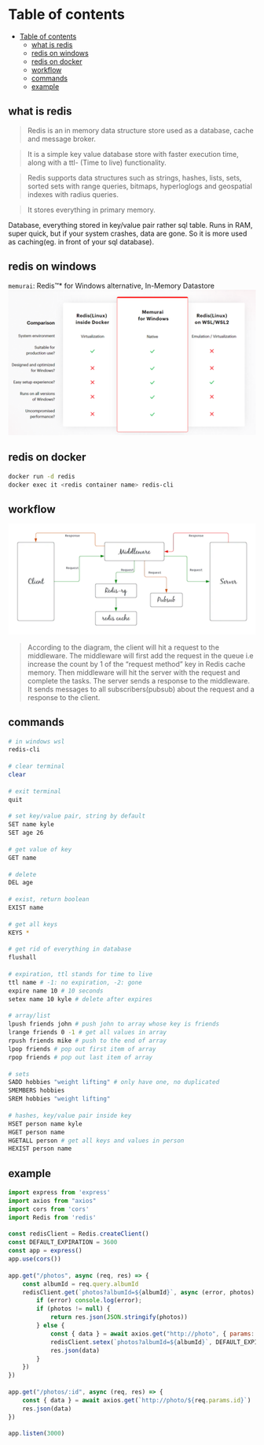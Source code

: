# Table of contents
- [Table of contents](#table-of-contents)
  - [what is redis](#what-is-redis)
  - [redis on windows](#redis-on-windows)
  - [redis on docker](#redis-on-docker)
  - [workflow](#workflow)
  - [commands](#commands)
  - [example](#example)

## what is redis
> Redis is an in memory data structure store used as a database, cache and message broker.

> It is a simple key value database store with faster execution time, along with a ttl- (Time to live) functionality.

> Redis supports data structures such as strings, hashes, lists, sets, sorted sets with range queries, bitmaps, hyperloglogs and geospatial indexes with radius queries.

> It stores everything in primary memory.

Database, everything stored in key/value pair rather sql table.
Runs in RAM, super quick, but if your system crashes, data are gone. So it is more used as caching(eg. in front of your sql database).

## redis on windows
`memurai`: Redis™* for Windows alternative, In-Memory Datastore
![memurai](assets/memurai.png)

## redis on docker
```sh
docker run -d redis
docker exec it <redis container name> redis-cli
```

## workflow
![redis](assets/redis.png)
> According to the diagram, the client will hit a request to the middleware. The middleware will first add the request in the queue i.e increase the count by 1 of the “request method” key in Redis cache memory. Then middleware will hit the server with the request and complete the tasks. The server sends a response to the middleware. It sends messages to all subscribers(pubsub) about the request and a response to the client.

## commands
```sh
# in windows wsl
redis-cli

# clear terminal
clear

# exit terminal
quit

# set key/value pair, string by default
SET name kyle
SET age 26

# get value of key
GET name

# delete 
DEL age

# exist, return boolean
EXIST name

# get all keys
KEYS *

# get rid of everything in database
flushall

# expiration, ttl stands for time to live
ttl name # -1: no expiration, -2: gone
expire name 10 # 10 seconds
setex name 10 kyle # delete after expires

# array/list
lpush friends john # push john to array whose key is friends
lrange friends 0 -1 # get all values in array
rpush friends mike # push to the end of array
lpop friends # pop out first item of array
rpop friends # pop out last item of array

# sets
SADD hobbies "weight lifting" # only have one, no duplicated
SMEMBERS hobbies
SREM hobbies "weight lifting"

# hashes, key/value pair inside key
HSET person name kyle
HGET person name
HGETALL person # get all keys and values in person
HEXIST person name
```

## example
```javascript
import express from 'express'
import axios from "axios"
import cors from 'cors'
import Redis from 'redis'

const redisClient = Redis.createClient()
const DEFAULT_EXPIRATION = 3600
const app = express()
app.use(cors())

app.get("/photos", async (req, res) => {
    const albumId = req.query.albumId
    redisClient.get(`photos?albumId=${albumId}`, async (error, photos) => {
        if (error) console.log(error);
        if (photos != null) {
            return res.json(JSON.stringify(photos))
        } else {
            const { data } = await axios.get("http://photo", { params: { albumId } })
            redisClient.setex(`photos?albumId=${albumId}`, DEFAULT_EXPIRATION, JSON.stringify(data))
            res.json(data)
        }
    })
})

app.get("/photos/:id", async (req, res) => {
    const { data } = await axios.get(`http://photo/${req.params.id}`)
    res.json(data)
})

app.listen(3000)
```